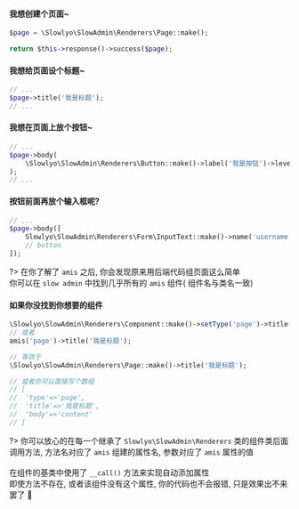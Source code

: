 #### 我想创建个页面~

```php
$page = \Slowlyo\SlowAdmin\Renderers\Page::make();

return $this->response()->success($page);
```

#### 我想给页面设个标题~

```php
// ...
$page->title('我是标题');
// ...
```

#### 我想在页面上放个按钮~

```php
// ...
$page->body(
    \Slowlyo\SlowAdmin\Renderers\Button::make()->label('我是按钮')->level('primary');
);
// ...
```

#### 按钮前面再放个输入框呢?

```php
// ...
$page->body([
	Slowlyo\SlowAdmin\Renderers\Form\InputText::make()->name('username')->label('姓名'),
	// button
]);
```

?> 在你了解了 `amis` 之后, 你会发现原来用后端代码组页面这么简单<br> 你可以在 `slow admin` 中找到几乎所有的 `amis` 组件(
组件名与类名一致)

#### 如果你没找到你想要的组件

```php
\Slowlyo\SlowAdmin\Renderers\Component::make()->setType('page')->title('我是标题');
// 或者
amis('page')->title('我是标题');

// 等效于
\Slowlyo\SlowAdmin\Renderers\Page::make()->title('我是标题');

// 或者你可以直接写个数组
// [
// 	'type'=>'page',
// 	'title'=>'我是标题',
// 	'body'=>'content'
// ]
```

?> 你可以放心的在每一个继承了 `Slowlyo\SlowAdmin\Renderers` 类的组件类后面调用方法, 方法名对应了 `amis` 组建的属性名,
参数对应了 `amis` 属性的值<br><br>
在组件的基类中使用了 `__call()` 方法来实现自动添加属性<br>
即使方法不存在, 或者该组件没有这个属性, 你的代码也不会报错, 只是效果出不来罢了 🤣
